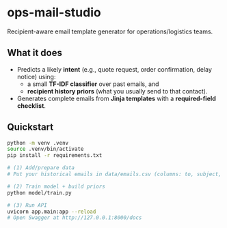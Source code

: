# ops-mail-studio

Recipient-aware email template generator for operations/logistics teams.

## What it does
- Predicts a likely **intent** (e.g., quote request, order confirmation, delay notice) using:
  - a small **TF-IDF classifier** over past emails, and
  - **recipient history priors** (what you usually send to that contact).
- Generates complete emails from **Jinja templates** with a **required-field checklist**.

## Quickstart
```bash
python -m venv .venv
source .venv/bin/activate
pip install -r requirements.txt

# (1) Add/prepare data
# Put your historical emails in data/emails.csv (columns: to, subject, body, intent)

# (2) Train model + build priors
python model/train.py

# (3) Run API
uvicorn app.main:app --reload
# Open Swagger at http://127.0.0.1:8000/docs
 
